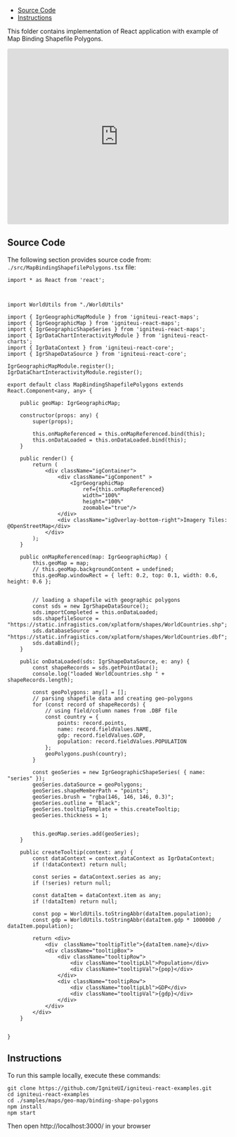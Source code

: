 <!-- NOTE: do not change this file because it will be auto re-generated from template file: -->
<!-- https://github.com/IgniteUI/igniteui-react-examples/tree/master/sample-template-files/ReadMe.md -->

<!-- ## Table of Contents -->
<!-- - [Sample Preview](#Sample-Preview) -->
- [Source Code](#Source-Code)
- [Instructions](#Instructions)

This folder contains implementation of React application with example of Map Binding Shapefile Polygons.
<!-- in the Geo Map component -->
<!-- [Geo Map](https://infragistics.com/Reactsite/components/geo-map.html) -->

<html lang="en" xmlns="http://www.w3.org/1999/xhtml">
    <body>
        <!-- <a target="_blank" href="https://codesandbox.io/s/github/IgniteUI/igniteui-react-examples/tree/master/samples/maps/geo-map/binding-shape-polygons?fontsize=14&hidenavigation=1&theme=dark&view=preview&file=/src/MapBindingShapefilePolygons.tsx" rel="noopener noreferrer">
            <img height="40px" style="border-radius: 0.5rem" alt="Edit on CodeSandbox" src="https://static.infragistics.com/xplatform/images/sandbox/edit.png"/>
        </a> -->
        <!-- <a target="_blank"
href="https://codesandbox.io/s/github/IgniteUI/igniteui-react-examples/tree/master/samples/maps/geo-map/binding-csv-points?fontsize=14&hidenavigation=1&theme=dark&view=preview">
            <img alt="Edit Sample" src="https://codesandbox.io/static/img/play-codesandbox.svg"/>
        </a> -->
        <!-- <a target="_blank" style="margin-left: 0.5rem"
href="https://codesandbox.io/embed/github/IgniteUI/igniteui-react-examples/tree/master/samples/maps/geo-map/binding-shape-polygons?fontsize=14&hidenavigation=1&theme=dark&view=preview&file=/src/MapBindingShapefilePolygons.tsx">
            <img height="40px" style="border-radius: 5px" alt="View on CodeSandbox" src="https://static.infragistics.com/xplatform/images/sandbox/view.png"/>
        </a> -->
        <!-- <a target="_blank"
href="https://codesandbox.io/embed/github/IgniteUI/igniteui-react-examples/tree/master/samples/maps/geo-map/binding-csv-points?fontsize=14&hidenavigation=1&theme=dark&view=preview">
            <img alt="View on CodeSandbox" src="https://static.infragistics.com/xplatform/images/sandbox/view.png"/>
        </a>
https://codesandbox.io/embed/react-treemap-overview-rtb45
https://codesandbox.io/static/img/play-codesandbox.svg
https://codesandbox.io/embed/react-treemap-overview-rtb45?view=browser -->
    </body>
</html>

<!-- ## Sample Preview -->

<iframe
  src="https://codesandbox.io/embed/github/IgniteUI/igniteui-react-examples/tree/master/samples/maps/geo-map/binding-shape-polygons?fontsize=14&hidenavigation=1&theme=dark&view=preview&file=/src/MapBindingShapefilePolygons.tsx"
  style="width:100%; height:400px; border:0; border-radius: 4px; overflow:hidden;"
  allow="accelerometer; ambient-light-sensor; camera; encrypted-media; geolocation; gyroscope; hid; microphone; midi; payment; usb; vr"
  sandbox="allow-forms allow-modals allow-popups allow-presentation allow-same-origin allow-scripts"
></iframe>

## Source Code

The following section provides source code from:
`./src/MapBindingShapefilePolygons.tsx` file:

```tsx
import * as React from 'react';



import WorldUtils from "./WorldUtils"

import { IgrGeographicMapModule } from 'igniteui-react-maps';
import { IgrGeographicMap } from 'igniteui-react-maps';
import { IgrGeographicShapeSeries } from 'igniteui-react-maps';
import { IgrDataChartInteractivityModule } from 'igniteui-react-charts';
import { IgrDataContext } from 'igniteui-react-core';
import { IgrShapeDataSource } from 'igniteui-react-core';

IgrGeographicMapModule.register();
IgrDataChartInteractivityModule.register();

export default class MapBindingShapefilePolygons extends React.Component<any, any> {

    public geoMap: IgrGeographicMap;

    constructor(props: any) {
        super(props);

        this.onMapReferenced = this.onMapReferenced.bind(this);
        this.onDataLoaded = this.onDataLoaded.bind(this);
    }

    public render() {
        return (
            <div className="igContainer">
                <div className="igComponent" >
                    <IgrGeographicMap
                        ref={this.onMapReferenced}
                        width="100%"
                        height="100%"
                        zoomable="true"/>
                </div>
                <div className="igOverlay-bottom-right">Imagery Tiles: @OpenStreetMap</div>
            </div>
        );
    }

    public onMapReferenced(map: IgrGeographicMap) {
        this.geoMap = map;
        // this.geoMap.backgroundContent = undefined;
        this.geoMap.windowRect = { left: 0.2, top: 0.1, width: 0.6, height: 0.6 };


        // loading a shapefile with geographic polygons
        const sds = new IgrShapeDataSource();
        sds.importCompleted = this.onDataLoaded;
        sds.shapefileSource = "https://static.infragistics.com/xplatform/shapes/WorldCountries.shp";
        sds.databaseSource  = "https://static.infragistics.com/xplatform/shapes/WorldCountries.dbf";
        sds.dataBind();
    }

    public onDataLoaded(sds: IgrShapeDataSource, e: any) {
        const shapeRecords = sds.getPointData();
        console.log("loaded WorldCountries.shp " + shapeRecords.length);

        const geoPolygons: any[] = [];
        // parsing shapefile data and creating geo-polygons
        for (const record of shapeRecords) {
            // using field/column names from .DBF file
            const country = {
                points: record.points,
                name: record.fieldValues.NAME,
                gdp: record.fieldValues.GDP,
                population: record.fieldValues.POPULATION
            };
            geoPolygons.push(country);
        }

        const geoSeries = new IgrGeographicShapeSeries( { name: "series" });
        geoSeries.dataSource = geoPolygons;
        geoSeries.shapeMemberPath = "points";
        geoSeries.brush = "rgba(146, 146, 146, 0.3)";
        geoSeries.outline = "Black";
        geoSeries.tooltipTemplate = this.createTooltip;
        geoSeries.thickness = 1;


        this.geoMap.series.add(geoSeries);
    }

    public createTooltip(context: any) {
        const dataContext = context.dataContext as IgrDataContext;
        if (!dataContext) return null;

        const series = dataContext.series as any;
        if (!series) return null;

        const dataItem = dataContext.item as any;
        if (!dataItem) return null;

        const pop = WorldUtils.toStringAbbr(dataItem.population);
        const gdp = WorldUtils.toStringAbbr(dataItem.gdp * 1000000 / dataItem.population);

        return <div>
            <div  className="tooltipTitle">{dataItem.name}</div>
            <div className="tooltipBox">
                <div className="tooltipRow">
                    <div className="tooltipLbl">Population</div>
                    <div className="tooltipVal">{pop}</div>
                </div>
                <div className="tooltipRow">
                    <div className="tooltipLbl">GDP</div>
                    <div className="tooltipVal">{gdp}</div>
                </div>
            </div>
        </div>
    }


}

```

## Instructions
To run this sample locally, execute these commands:

```
git clone https://github.com/IgniteUI/igniteui-react-examples.git
cd igniteui-react-examples
cd ./samples/maps/geo-map/binding-shape-polygons
npm install
npm start

```

Then open http://localhost:3000/ in your browser

